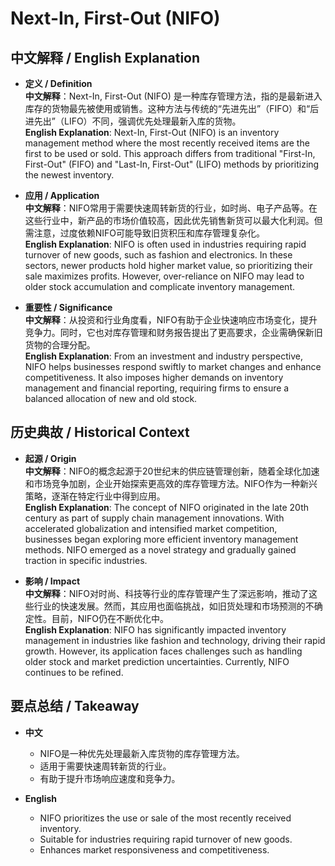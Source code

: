 # Next-In, First-Out (NIFO)

## 中文解释 / English Explanation

* **定义 / Definition**  
  **中文解释**：Next-In, First-Out (NIFO) 是一种库存管理方法，指的是最新进入库存的货物最先被使用或销售。这种方法与传统的“先进先出”（FIFO）和“后进先出”（LIFO）不同，强调优先处理最新入库的货物。  
  **English Explanation**: Next-In, First-Out (NIFO) is an inventory management method where the most recently received items are the first to be used or sold. This approach differs from traditional "First-In, First-Out" (FIFO) and "Last-In, First-Out" (LIFO) methods by prioritizing the newest inventory.

* **应用 / Application**  
  **中文解释**：NIFO常用于需要快速周转新货的行业，如时尚、电子产品等。在这些行业中，新产品的市场价值较高，因此优先销售新货可以最大化利润。但需注意，过度依赖NIFO可能导致旧货积压和库存管理复杂化。  
  **English Explanation**: NIFO is often used in industries requiring rapid turnover of new goods, such as fashion and electronics. In these sectors, newer products hold higher market value, so prioritizing their sale maximizes profits. However, over-reliance on NIFO may lead to older stock accumulation and complicate inventory management.

* **重要性 / Significance**  
  **中文解释**：从投资和行业角度看，NIFO有助于企业快速响应市场变化，提升竞争力。同时，它也对库存管理和财务报告提出了更高要求，企业需确保新旧货物的合理分配。  
  **English Explanation**: From an investment and industry perspective, NIFO helps businesses respond swiftly to market changes and enhance competitiveness. It also imposes higher demands on inventory management and financial reporting, requiring firms to ensure a balanced allocation of new and old stock.

## 历史典故 / Historical Context

* **起源 / Origin**  
  **中文解释**：NIFO的概念起源于20世纪末的供应链管理创新，随着全球化加速和市场竞争加剧，企业开始探索更高效的库存管理方法。NIFO作为一种新兴策略，逐渐在特定行业中得到应用。  
  **English Explanation**: The concept of NIFO originated in the late 20th century as part of supply chain management innovations. With accelerated globalization and intensified market competition, businesses began exploring more efficient inventory management methods. NIFO emerged as a novel strategy and gradually gained traction in specific industries.

* **影响 / Impact**  
  **中文解释**：NIFO对时尚、科技等行业的库存管理产生了深远影响，推动了这些行业的快速发展。然而，其应用也面临挑战，如旧货处理和市场预测的不确定性。目前，NIFO仍在不断优化中。  
  **English Explanation**: NIFO has significantly impacted inventory management in industries like fashion and technology, driving their rapid growth. However, its application faces challenges such as handling older stock and market prediction uncertainties. Currently, NIFO continues to be refined.

## 要点总结 / Takeaway

* **中文**  
  - NIFO是一种优先处理最新入库货物的库存管理方法。
  - 适用于需要快速周转新货的行业。
  - 有助于提升市场响应速度和竞争力。

* **English**  
  - NIFO prioritizes the use or sale of the most recently received inventory.
  - Suitable for industries requiring rapid turnover of new goods.
  - Enhances market responsiveness and competitiveness.